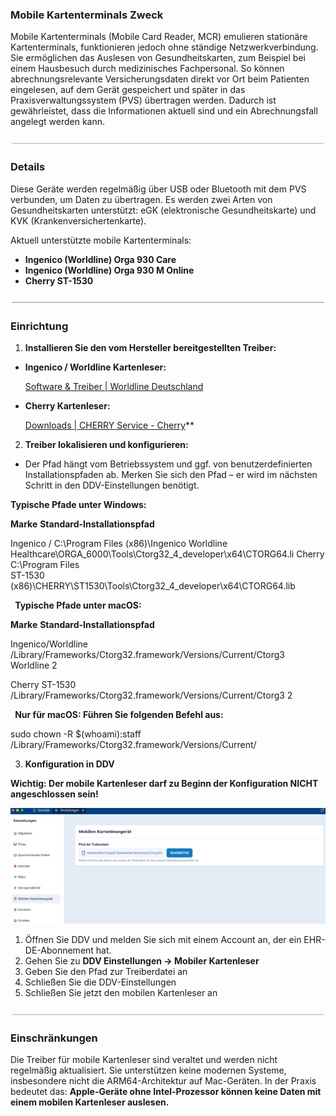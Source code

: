 ﻿### **Mobile Kartenterminals Zweck** 
Mobile Kartenterminals (Mobile Card Reader, MCR) emulieren stationäre Kartenterminals, funktionieren jedoch ohne ständige Netzwerkverbindung. Sie ermöglichen das Auslesen von Gesundheitskarten, zum Beispiel bei einem Hausbesuch durch medizinisches Fachpersonal. So können abrechnungsrelevante Versicherungsdaten direkt vor Ort beim Patienten eingelesen, auf dem Gerät gespeichert und später in das Praxisverwaltungssystem (PVS) übertragen werden. Dadurch ist gewährleistet, dass die Informationen aktuell sind und ein Abrechnungsfall angelegt werden kann. 

![ref1]

### **Details** 
Diese Geräte werden regelmäßig über USB oder Bluetooth mit dem PVS verbunden, um Daten zu übertragen. Es werden zwei Arten von Gesundheitskarten unterstützt: eGK (elektronische Gesundheitskarte) und KVK (Krankenversichertenkarte). 

Aktuell unterstützte mobile Kartenterminals: 

- **Ingenico (Worldline) Orga 930 Care** 
- **Ingenico (Worldline) Orga 930 M Online** 
- **Cherry ST-1530**
  
![ref1]

### **Einrichtung** 
1. **Installieren Sie den vom Hersteller bereitgestellten Treiber:** 
- **Ingenico / Worldline Kartenleser:** 

  [ Software & Treiber | Worldline Deutschland ](https://www.worldline.com)

- **Cherry Kartenleser:** 

  [ Downloads | CHERRY Service - Cherry](https://www.cherry.de)** 

2. **Treiber lokalisieren und konfigurieren:** 
- Der Pfad hängt vom Betriebssystem und ggf. von benutzerdefinierten Installationspfaden ab. Merken Sie sich den Pfad – er wird im nächsten Schritt in den DDV-Einstellungen benötigt. 

**Typische Pfade unter Windows:** 

**Marke**  **Standard-Installationspfad** 

Ingenico / C:\Program Files (x86)\Ingenico 
Worldline  Healthcare\ORGA\_6000\Tools\Ctorg32\_4\_developer\x64\CTORG64.li
Cherry     C:\Program Files    
ST-1530    (x86)\CHERRY\ST1530\Tools\Ctorg32\_4\_developer\x64\CTORG64.lib 

` `**Typische Pfade unter macOS:** 

**Marke**  **Standard-Installationspfad** 

Ingenico/Worldline  /Library/Frameworks/Ctorg32.framework/Versions/Current/Ctorg3 Worldline  2 

Cherry ST-1530  /Library/Frameworks/Ctorg32.framework/Versions/Current/Ctorg3  2 


` `**Nur für macOS: Führen Sie folgenden Befehl aus:** 

sudo chown -R $(whoami):staff /Library/Frameworks/Ctorg32.framework/Versions/Current/ 

3. **Konfiguration in DDV** 

**Wichtig: Der mobile Kartenleser darf zu Beginn der Konfiguration NICHT angeschlossen sein!** 

![](images/Aspose.Words.4c7ae3b1-0a02.jpeg)

1. Öffnen Sie DDV und melden Sie sich mit einem Account an, der ein EHR-DE-Abonnement hat. 
1. Gehen Sie zu **DDV Einstellungen → Mobiler Kartenleser** 
1. Geben Sie den Pfad zur Treiberdatei an 
1. Schließen Sie die DDV-Einstellungen 
1. Schließen Sie jetzt den mobilen Kartenleser an
   
![ref1]

### **Einschränkungen** 
Die Treiber für mobile Kartenleser sind veraltet und werden nicht regelmäßig aktualisiert. Sie unterstützen keine modernen Systeme, insbesondere nicht die ARM64-Architektur auf Mac-Geräten. In der Praxis bedeutet das: **Apple-Geräte ohne Intel-Prozessor können keine Daten mit einem mobilen Kartenleser auslesen.** 

[ref1]:images/ASPOSE~1.PNG







